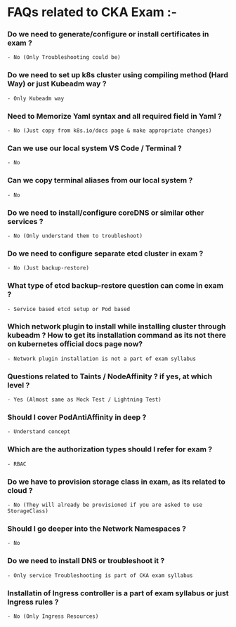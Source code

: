 # FAQs related to CKA Exam :-
### Do we need to generate/configure or install certificates in exam ?
    - No (Only Troubleshooting could be)

### Do we need to set up k8s cluster using compiling method (Hard Way) or just Kubeadm way ?
    - Only Kubeadm way

### Need to Memorize Yaml syntax and all required field in Yaml ? 
    - No (Just copy from k8s.io/docs page & make appropriate changes)

### Can we use our local system VS Code / Terminal ? 
    - No

### Can we copy terminal aliases from our local system ? 
    - No

### Do we need to install/configure coreDNS or similar other services ? 
    - No (Only understand them to troubleshoot)

### Do we need to configure separate etcd cluster in exam ?
    - No (Just backup-restore)

### What type of etcd backup-restore question can come in exam ?
    - Service based etcd setup or Pod based

### Which network plugin to install while installing cluster through kubeadm ? How to get its installation command as its not there on kubernetes official docs page now?
    - Network plugin installation is not a part of exam syllabus

### Questions related to Taints / NodeAffinity ? if yes, at which level ? 
    - Yes (Almost same as Mock Test / Lightning Test)

### Should I cover PodAntiAffinity in deep ?
    - Understand concept

### Which are the authorization types should I refer for exam ? 
    - RBAC

### Do we have to provision storage class in exam, as its related to cloud ? 
    - No (They will already be provisioned if you are asked to use StorageClass)

### Should I go deeper into the Network Namespaces ? 
    - No

### Do we need to install DNS or troubleshoot it ? 
    - Only service Troubleshooting is part of CKA exam syllabus

### Installatin of Ingress controller is a part of exam syllabus or just Ingress rules ?
    - No (Only Ingress Resources)
